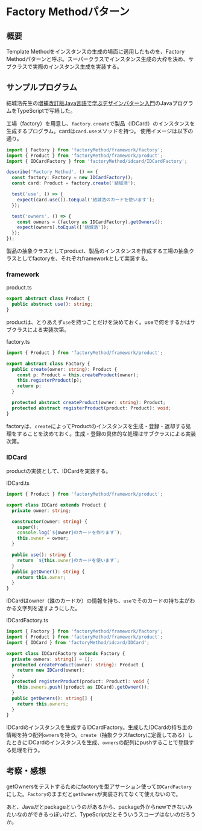 # Factory Methodパターン

## 概要

Template Methodをインスタンスの生成の場面に適用したものを、Factory Methodパターンと呼ぶ。スーパークラスでインスタンス生成の大枠を決め、サブクラスで実際のインスタンス生成を実装する。

## サンプルプログラム

結城浩先生の[増補改訂版Java言語で学ぶデザインパターン入門](https://www.amazon.co.jp/%E5%A2%97%E8%A3%9C%E6%94%B9%E8%A8%82%E7%89%88Java%E8%A8%80%E8%AA%9E%E3%81%A7%E5%AD%A6%E3%81%B6%E3%83%87%E3%82%B6%E3%82%A4%E3%83%B3%E3%83%91%E3%82%BF%E3%83%BC%E3%83%B3%E5%85%A5%E9%96%80-%E7%B5%90%E5%9F%8E-%E6%B5%A9/dp/4797327030)のJavaプログラムをTypeScriptで写経した。

工場（factory）を用意し、`factory.create`で製品（IDCard）のインスタンスを生成するプログラム。cardは`card.use`メソッドを持つ。
使用イメージは以下の通り。

```typescript
import { Factory } from 'factoryMethod/framework/factory';
import { Product } from 'factoryMethod/framework/product';
import { IDCardFactory } from 'factoryMethod/idcard/IDCardFactory';

describe('Factory Method', () => {
  const factory: Factory = new IDCardFactory();
  const card: Product = factory.create('結城浩');

  test('use', () => {
    expect(card.use()).toEqual('結城浩のカードを使います');
  });

  test('owners', () => {
    const owners = (factory as IDCardFactory).getOwners();
    expect(owners).toEqual(['結城浩']);
  });
});
```

製品の抽象クラスとしてproduct、製品のインスタンスを作成する工場の抽象クラスとしてfactoryを、それぞれframeworkとして実装する。

### framework

product.ts

```typescript
export abstract class Product {
  public abstract use(): string;
}
```

productは、とりあえず`use`を持つことだけを決めておく。useで何をするかはサブクラスによる実装次第。

factory.ts

```typescript
import { Product } from 'factoryMethod/framework/product';

export abstract class Factory {
  public create(owner: string): Product {
    const p: Product = this.createProduct(owner);
    this.registerProduct(p);
    return p;
  }

  protected abstract createProduct(owner: string): Product;
  protected abstract registerProduct(product: Product): void;
}
```

factoryは、`create`によってProductのインスタンスを生成・登録・返却する処理をすることを決めておく。生成・登録の具体的な処理はサブクラスによる実装次第。

### IDCard

productの実装として、IDCardを実装する。

IDCard.ts

```typescript
import { Product } from 'factoryMethod/framework/product';

export class IDCard extends Product {
  private owner: string;

  constructor(owner: string) {
    super();
    console.log(`${owner}のカードを作ります`);
    this.owner = owner;
  }

  public use(): string {
    return `${this.owner}のカードを使います`;
  }
  public getOwner(): string {
    return this.owner;
  }
}
```

IDCardはowner（誰のカードか）の情報を持ち、`use`でそのカードの持ち主がわかる文字列を返すようにした。

IDCardFactory.ts

```typescript
import { Factory } from 'factoryMethod/framework/factory';
import { Product } from 'factoryMethod/framework/product';
import { IDCard } from 'factoryMethod/idcard/IDCard';

export class IDCardFactory extends Factory {
  private owners: string[] = [];
  protected createProduct(owner: string): Product {
    return new IDCard(owner);
  }
  protected registerProduct(product: Product): void {
    this.owners.push((product as IDCard).getOwner());
  }
  public getOwners(): string[] {
    return this.owners;
  }
}
```

IDCardのインスタンスを生成するIDCardFactory。生成したIDCardの持ち主の情報を持つ配列`owners`を持つ。`create`（抽象クラスfactoryに定義してある）したときにIDCardのインスタンスを生成、`owners`の配列にpushすることで登録する処理を行う。

## 考察・感想

getOwnersをテストするためにfactoryを型アサーション使って`IDCardFactory`にした。`Factory`のままだと`getOwners`が実装されてなくて使えないので。

あと、Javaだとpackageというのがあるから、package外からnewできないみたいなのができるっぽいけど、TypeScriptだとそういうスコープはないのだろうか。
